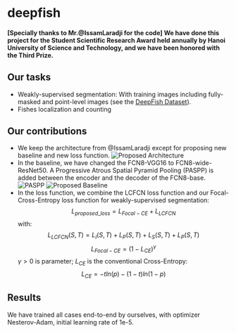 # deepfish
#### [Specially thanks to Mr.@IssamLaradji for the code] We have done this project for the Student Scientific Research Award held annually by Hanoi University of Science and Technology, and we have been honored with the Third Prize.
## Our tasks
* Weakly-supervised segmentation: With training images including fully-masked and point-level images (see the [DeepFish Dataset](https://alzayats.github.io/DeepFish/)).
* Fishes localization and counting
## Our contributions
* We keep the architecture from @IssamLaradji except for proposing new baseline and new loss function.
![Proposed Architecture](https://github.com/tswizzle141/deepfish/blob/main/train/affinity-based%20architecture.png)
* In the baseline, we have changed the FCN8-VGG16 to FCN8-wide-ResNet50. A Progressive Atrous Spatial Pyramid Pooling (PASPP) is added between the encoder and the decoder of the FCN8-base.
![PASPP](https://github.com/tswizzle141/deepfish/blob/main/train/PASPP.png)
![Proposed Baseline](https://github.com/tswizzle141/deepfish/blob/main/train/fcn%20backbone.png)
* In the loss function, we combine the LCFCN loss function and our Focal-Cross-Entropy loss function for weakly-supervised segmentation:
$$L_{proposed\_loss} = L_{Focal-CE} + L_{LCFCN}$$
with:
$$L_{LCFCN}(S,T) = L_I(S,T) + L_P(S,T) + L_S(S,T) + L_P(S,T)$$
$$L_{Focal-CE} = (1-L_{CE})^{\gamma}$$
$\gamma>0$ is parameter; $L_{CE}$ is the conventional Cross-Entropy:
$$L_{CE} = -tln(p) - (1-t)ln(1-p)$$
## Results
We have trained all cases end-to-end by ourselves, with optimizer Nesterov-Adam, initial learning rate of 1e-5.
